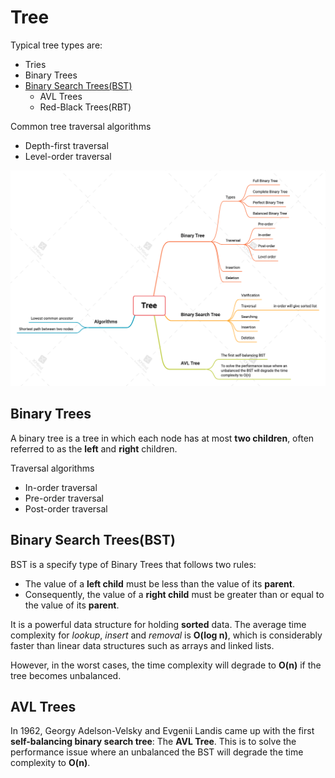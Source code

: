 # Tree

Typical tree types are:

- Tries
- Binary Trees
- [Binary Search Trees(BST)](../binary_search_tree)
  - AVL Trees
  - Red-Black Trees(RBT)

Common tree traversal algorithms

- Depth-first traversal
- Level-order traversal

![tree](../../assets/tree.png)

## Binary Trees

A binary tree is a tree in which each node has at most **two children**, often referred to as the **left** and **right** children.

Traversal algorithms

- In-order traversal
- Pre-order traversal
- Post-order traversal

## Binary Search Trees(BST)

BST is a specify type of Binary Trees that follows two rules:

- The value of a **left child** must be less than the value of its **parent**.
- Consequently, the value of a **right child** must be greater than or equal to the value of its **parent**.

It is a powerful data structure for holding **sorted** data. The average time complexity for _lookup_, _insert_ and _removal_ is **O(log n)**, which is considerably faster than linear data structures such as arrays and linked lists.

However, in the worst cases, the time complexity will degrade to **O(n)** if the tree becomes unbalanced.

## AVL Trees

In 1962, Georgy Adelson-Velsky and Evgenii Landis came up with the first **self-balancing binary search tree**: The **AVL Tree**. This is to solve the performance issue where an unbalanced the BST will degrade the time complexity to **O(n)**.
